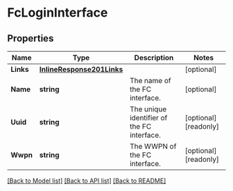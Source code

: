 # FcLoginInterface

## Properties

Name | Type | Description | Notes
------------ | ------------- | ------------- | -------------
**Links** | [**InlineResponse201Links**](inline_response_201__links.md) |  | [optional] 
**Name** | **string** | The name of the FC interface.  | [optional] 
**Uuid** | **string** | The unique identifier of the FC interface.  | [optional] [readonly] 
**Wwpn** | **string** | The WWPN of the FC interface.  | [optional] [readonly] 

[[Back to Model list]](../README.md#documentation-for-models) [[Back to API list]](../README.md#documentation-for-api-endpoints) [[Back to README]](../README.md)



